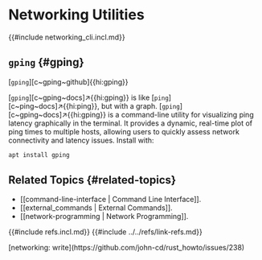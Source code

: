 # Networking Utilities

{{#include networking_cli.incl.md}}

## `gping` {#gping}

[`gping`][c~gping~github]{{hi:gping}}

[`gping`][c~gping~docs]↗{{hi:gping}} is like [`ping`][c~ping~docs]↗{{hi:ping}}, but with a graph. [`gping`][c~gping~docs]↗{{hi:gping}} is a command-line utility for visualizing ping latency graphically in the terminal. It provides a dynamic, real-time plot of ping times to multiple hosts, allowing users to quickly assess network connectivity and latency issues. Install with:

```sh
apt install gping
```

## Related Topics {#related-topics}

- [[command-line-interface | Command Line Interface]].
- [[external_commands | External Commands]].
- [[network-programming | Network Programming]].

{{#include refs.incl.md}}
{{#include ../../refs/link-refs.md}}

<div class="hidden">
[networking: write](https://github.com/john-cd/rust_howto/issues/238)
</div>
